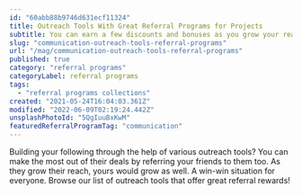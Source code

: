 ```yaml
---
id: "60abb88b9746d631ecf11324"
title: Outreach Tools With Great Referral Programs for Projects
subtitle: You can earn a few discounts and bonuses as you grow your reach!
slug: "communication-outreach-tools-referral-programs"
url: "/mag/communication-outreach-tools-referral-programs"
published: true
category: "referral programs"
categoryLabel: referral programs
tags:
  - "referral programs collections"
created: "2021-05-24T16:04:03.361Z"
modified: "2022-06-09T02:19:24.442Z"
unsplashPhotoId: "5QgIuuBxKwM"
featuredReferralProgramTag: "communication"
---
```

Building your following through the help of various outreach tools? You can make the most out of their deals by referring your friends to them too. As they grow their reach, yours would grow as well. A win-win situation for everyone. Browse our list of outreach tools that offer great referral rewards!